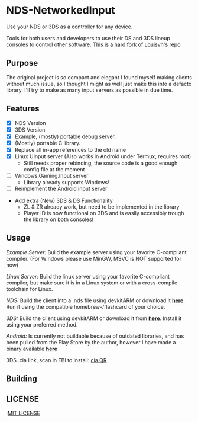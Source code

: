 NDS-NetworkedInput
===============
Use your NDS or 3DS as a controller for any device.

Tools for both users and developers to use their DS and 3DS lineup consoles to control other software.
[This is a hard fork of Louisvh's repo](https://github.com/Louisvh/NDS-controller)

## Purpose
The original project is so compact and elegant I found myself making clients without much issue, so I thought I might as well just make this into a defacto library. I'll try to make as many input servers as possible in due time.

## Features
- [x] NDS Version
- [x] 3DS Version
- [x] Example, (mostly) portable debug server.
- [X] (Mostly) portable C library.
- [X] Replace all in-app references to the old name
- [X] Linux UInput server (Also works in Android under Termux, requires root)
  - Still needs proper rebinding, the source code is a good enough config file at the moment
- [ ] Windows.Gaming.Input server
  - Library already supports Windows!
- [ ] Reimplement the Android input server
- Add extra (New) 3DS & DS Functionality
  - ZL & ZR already work, but need to be implemented in the library
  - Player ID is now functional on 3DS and is easily accessibly trough the library on both consoles!

## Usage
*Example Server:*
Build the example server using your favorite C-compliant compiler. (For Windows please use MinGW, MSVC is NOT supported for now)

*Linux Server:*
Build the linux server using your favorite C-compliant compiler, but make sure it is in a Linux system or with a cross-compile toolchain for Linux.

*NDS:*
Build the client into a .nds file using devkitARM or download it __[here](https://github.com/Louisvh/NDS-controller/releases/download/v1.2.0/NDS-controller.nds)__.
Run it using the compatible homebrew-/flashcard of your choice.

*3DS:*
Build the client using devkitARM or download it from __[here](https://github.com/Louisvh/NDS-controller/releases/download/v1.2.0/NDS-controller.cia)__. Install it
using your preferred method.

*Android:*
Is currently not buildable because of outdated libraries, and has been pulled from the Play Store by the author, however I have made a binary available __[here](https://github.com/Nomagno/NDS-NetworkedInput/releases/download/v1.5.0-alpha/OLD_NDS_ANDROID_SERVER.apk)__


3DS .cia link, scan in FBI to install:
[cia QR](https://user-images.githubusercontent.com/6605273/31919870-b90b7636-b865-11e7-8b23-934e8c221887.png)

## Building


## LICENSE
:[MIT LICENSE](LICENSE)

